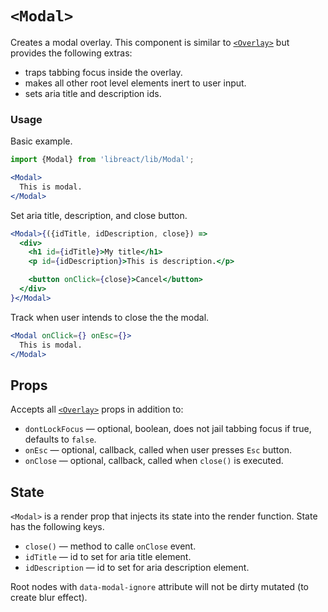 # `<Modal>`

Creates a modal overlay. This component is similar to [`<Overlay>`](./Overlay.md) but provides the following extras:

- traps tabbing focus inside the overlay.
- makes all other root level elements inert to user input.
- sets aria title and description ids.

### Usage

Basic example.

```jsx
import {Modal} from 'libreact/lib/Modal';

<Modal>
  This is modal.
</Modal>
```

Set aria title, description, and close button.

```jsx
<Modal>{({idTitle, idDescription, close}) =>
  <div>
    <h1 id={idTitle}>My title</h1>
    <p id={idDescription}>This is description.</p>

    <button onClick={close}>Cancel</button>
  </div>
}</Modal>
```

Track when user intends to close the the modal.

```jsx
<Modal onClick={} onEsc={}>
  This is modal.
</Modal>
```


## Props

Accepts all [`<Overlay>`](./Overlay.md) props in addition to:

- `dontLockFocus` &mdash; optional, boolean, does not jail tabbing focus if true, defaults to `false`.
- `onEsc` &mdash; optional, callback, called when user presses `Esc` button.
- `onClose` &mdash; optional, callback, called when `close()` is executed.


## State

`<Modal>` is a render prop that injects its state into the render function. State has the following keys.

- `close()` &mdash; method to calle `onClose` event.
- `idTitle` &mdash; id to set for aria title element.
- `idDescription` &mdash; id to set for aria description element.

Root nodes with `data-modal-ignore` attribute will not be dirty mutated (to create blur effect).

